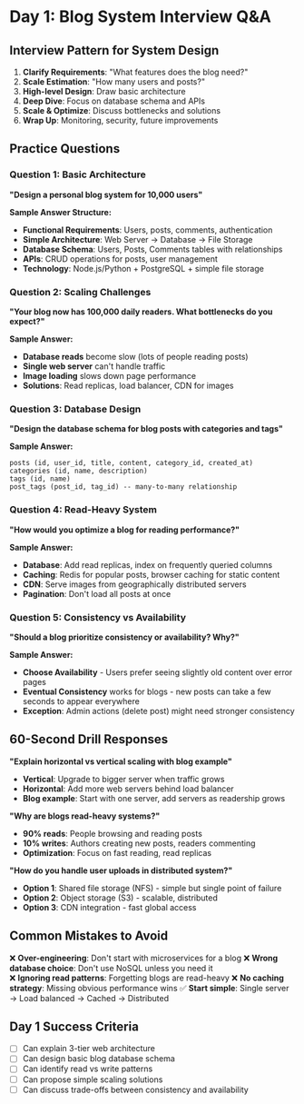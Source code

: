 # Day 1: Blog System Interview Q&A

## Interview Pattern for System Design
1. **Clarify Requirements**: "What features does the blog need?"
2. **Scale Estimation**: "How many users and posts?"  
3. **High-level Design**: Draw basic architecture
4. **Deep Dive**: Focus on database schema and APIs
5. **Scale & Optimize**: Discuss bottlenecks and solutions
6. **Wrap Up**: Monitoring, security, future improvements

## Practice Questions

### Question 1: Basic Architecture
**"Design a personal blog system for 10,000 users"**

**Sample Answer Structure:**
- **Functional Requirements**: Users, posts, comments, authentication
- **Simple Architecture**: Web Server → Database → File Storage  
- **Database Schema**: Users, Posts, Comments tables with relationships
- **APIs**: CRUD operations for posts, user management
- **Technology**: Node.js/Python + PostgreSQL + simple file storage

### Question 2: Scaling Challenges  
**"Your blog now has 100,000 daily readers. What bottlenecks do you expect?"**

**Sample Answer:**
- **Database reads** become slow (lots of people reading posts)
- **Single web server** can't handle traffic
- **Image loading** slows down page performance
- **Solutions**: Read replicas, load balancer, CDN for images

### Question 3: Database Design
**"Design the database schema for blog posts with categories and tags"**

**Sample Answer:**
```
posts (id, user_id, title, content, category_id, created_at)
categories (id, name, description)
tags (id, name)
post_tags (post_id, tag_id) -- many-to-many relationship
```


### Question 4: Read-Heavy System
**"How would you optimize a blog for reading performance?"**

**Sample Answer:**
- **Database**: Add read replicas, index on frequently queried columns
- **Caching**: Redis for popular posts, browser caching for static content
- **CDN**: Serve images from geographically distributed servers
- **Pagination**: Don't load all posts at once

### Question 5: Consistency vs Availability
**"Should a blog prioritize consistency or availability? Why?"**

**Sample Answer:**
- **Choose Availability** - Users prefer seeing slightly old content over error pages
- **Eventual Consistency** works for blogs - new posts can take a few seconds to appear everywhere
- **Exception**: Admin actions (delete post) might need stronger consistency

## 60-Second Drill Responses

**"Explain horizontal vs vertical scaling with blog example"**
- **Vertical**: Upgrade to bigger server when traffic grows
- **Horizontal**: Add more web servers behind load balancer  
- **Blog example**: Start with one server, add servers as readership grows

**"Why are blogs read-heavy systems?"**
- **90% reads**: People browsing and reading posts
- **10% writes**: Authors creating new posts, readers commenting
- **Optimization**: Focus on fast reading, read replicas

**"How do you handle user uploads in distributed system?"**
- **Option 1**: Shared file storage (NFS) - simple but single point of failure
- **Option 2**: Object storage (S3) - scalable, distributed
- **Option 3**: CDN integration - fast global access

## Common Mistakes to Avoid
❌ **Over-engineering**: Don't start with microservices for a blog
❌ **Wrong database choice**: Don't use NoSQL unless you need it  
❌ **Ignoring read patterns**: Forgetting blogs are read-heavy
❌ **No caching strategy**: Missing obvious performance wins
✅ **Start simple**: Single server → Load balanced → Cached → Distributed

## Day 1 Success Criteria
- [ ] Can explain 3-tier web architecture
- [ ] Can design basic blog database schema  
- [ ] Can identify read vs write patterns
- [ ] Can propose simple scaling solutions
- [ ] Can discuss trade-offs between consistency and availability
